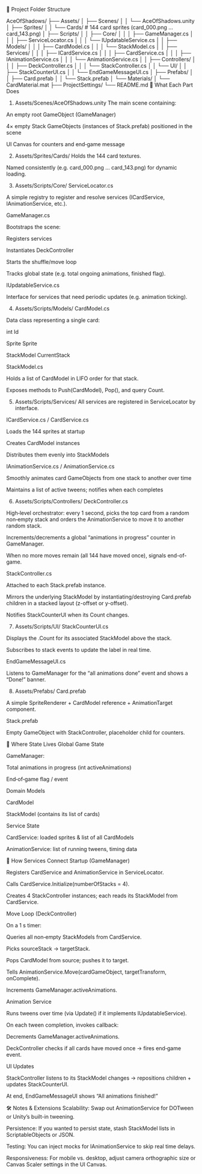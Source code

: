 📂 Project Folder Structure

AceOfShadows/
├── Assets/
│   ├── Scenes/
│   │   └── AceOfShadows.unity
│   ├── Sprites/
│   │   └── Cards/           # 144 card sprites (card_000.png … card_143.png)
│   ├── Scripts/
│   │   ├── Core/
│   │   │   ├── GameManager.cs
│   │   │   ├── ServiceLocator.cs
│   │   │   └── IUpdatableService.cs
│   │   ├── Models/
│   │   │   ├── CardModel.cs
│   │   │   └── StackModel.cs
│   │   ├── Services/
│   │   │   ├── ICardService.cs
│   │   │   ├── CardService.cs
│   │   │   ├── IAnimationService.cs
│   │   │   └── AnimationService.cs
│   │   ├── Controllers/
│   │   │   ├── DeckController.cs
│   │   │   └── StackController.cs
│   │   └── UI/
│   │       ├── StackCounterUI.cs
│   │       └── EndGameMessageUI.cs
│   ├── Prefabs/
│   │   ├── Card.prefab
│   │   └── Stack.prefab
│   └── Materials/
│       └── CardMaterial.mat
├── ProjectSettings/
└── README.md
📝 What Each Part Does
1. Assets/Scenes/AceOfShadows.unity
The main scene containing:

An empty root GameObject (GameManager)

4× empty Stack GameObjects (instances of Stack.prefab) positioned in the scene

UI Canvas for counters and end‐game message

2. Assets/Sprites/Cards/
Holds the 144 card textures.

Named consistently (e.g. card_000.png … card_143.png) for dynamic loading.

3. Assets/Scripts/Core/
ServiceLocator.cs

A simple registry to register and resolve services (ICardService, IAnimationService, etc.).

GameManager.cs

Bootstraps the scene:

Registers services

Instantiates DeckController

Starts the shuffle/move loop

Tracks global state (e.g. total ongoing animations, finished flag).

IUpdatableService.cs

Interface for services that need periodic updates (e.g. animation ticking).

4. Assets/Scripts/Models/
CardModel.cs

Data class representing a single card:

int Id

Sprite Sprite

StackModel CurrentStack

StackModel.cs

Holds a list of CardModel in LIFO order for that stack.

Exposes methods to Push(CardModel), Pop(), and query Count.

5. Assets/Scripts/Services/
All services are registered in ServiceLocator by interface.

ICardService.cs / CardService.cs

Loads the 144 sprites at startup

Creates CardModel instances

Distributes them evenly into StackModels

IAnimationService.cs / AnimationService.cs

Smoothly animates card GameObjects from one stack to another over time

Maintains a list of active tweens; notifies when each completes

6. Assets/Scripts/Controllers/
DeckController.cs

High‐level orchestrator: every 1 second, picks the top card from a random non‐empty stack and orders the AnimationService to move it to another random stack.

Increments/decrements a global “animations in progress” counter in GameManager.

When no more moves remain (all 144 have moved once), signals end-of-game.

StackController.cs

Attached to each Stack.prefab instance.

Mirrors the underlying StackModel by instantiating/destroying Card.prefab children in a stacked layout (z-offset or y-offset).

Notifies StackCounterUI when its Count changes.

7. Assets/Scripts/UI/
StackCounterUI.cs

Displays the .Count for its associated StackModel above the stack.

Subscribes to stack events to update the label in real time.

EndGameMessageUI.cs

Listens to GameManager for the “all animations done” event and shows a “Done!” banner.

8. Assets/Prefabs/
Card.prefab

A simple SpriteRenderer + CardModel reference + AnimationTarget component.

Stack.prefab

Empty GameObject with StackController, placeholder child for counters.

🔄 Where State Lives
Global Game State

GameManager:

Total animations in progress (int activeAnimations)

End‐of‐game flag / event

Domain Models

CardModel

StackModel (contains its list of cards)

Service State

CardService: loaded sprites & list of all CardModels

AnimationService: list of running tweens, timing data

🔗 How Services Connect
Startup (GameManager)

Registers CardService and AnimationService in ServiceLocator.

Calls CardService.Initialize(numberOfStacks = 4).

Creates 4 StackController instances; each reads its StackModel from CardService.

Move Loop (DeckController)

On a 1 s timer:

Queries all non‐empty StackModels from CardService.

Picks sourceStack → targetStack.

Pops CardModel from source; pushes it to target.

Tells AnimationService.Move(cardGameObject, targetTransform, onComplete).

Increments GameManager.activeAnimations.

Animation Service

Runs tweens over time (via Update() if it implements IUpdatableService).

On each tween completion, invokes callback:

Decrements GameManager.activeAnimations.

DeckController checks if all cards have moved once → fires end‐game event.

UI Updates

StackController listens to its StackModel changes → repositions children + updates StackCounterUI.

At end, EndGameMessageUI shows “All animations finished!”

🛠️ Notes & Extensions
Scalability: Swap out AnimationService for DOTween or Unity’s built-in tweening.

Persistence: If you wanted to persist state, stash StackModel lists in ScriptableObjects or JSON.

Testing: You can inject mocks for IAnimationService to skip real time delays.

Responsiveness: For mobile vs. desktop, adjust camera orthographic size or Canvas Scaler settings in the UI Canvas.

